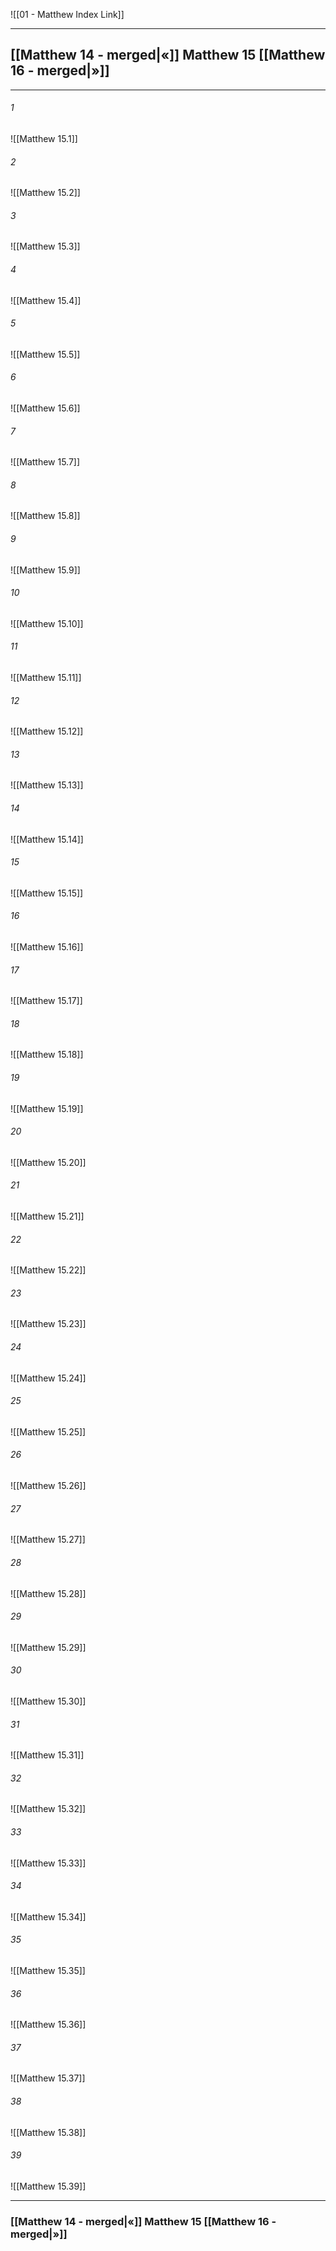 ![[01 - Matthew Index Link]]

---
##  [[Matthew 14 - merged|«]] Matthew 15 [[Matthew 16 - merged|»]]

---

###### 1
![[Matthew 15.1]] 

###### 2
![[Matthew 15.2]] 

###### 3
![[Matthew 15.3]] 

###### 4
![[Matthew 15.4]]

###### 5 
![[Matthew 15.5]] 

###### 6
![[Matthew 15.6]] 

###### 7
![[Matthew 15.7]] 

###### 8
![[Matthew 15.8]] 

###### 9
![[Matthew 15.9]] 

###### 10
![[Matthew 15.10]] 

###### 11
![[Matthew 15.11]] 

###### 12
![[Matthew 15.12]]

###### 13
![[Matthew 15.13]] 

###### 14
![[Matthew 15.14]] 

###### 15
![[Matthew 15.15]]

###### 16
![[Matthew 15.16]] 

###### 17
![[Matthew 15.17]]

###### 18
![[Matthew 15.18]] 

###### 19
![[Matthew 15.19]] 

###### 20
![[Matthew 15.20]]

###### 21
![[Matthew 15.21]] 

###### 22
![[Matthew 15.22]] 

###### 23
![[Matthew 15.23]]

###### 24
![[Matthew 15.24]] 

###### 25
![[Matthew 15.25]]

###### 26
![[Matthew 15.26]] 

###### 27
![[Matthew 15.27]] 

###### 28
![[Matthew 15.28]]

###### 29
![[Matthew 15.29]] 

###### 30
![[Matthew 15.30]] 

###### 31
![[Matthew 15.31]] 

###### 32
![[Matthew 15.32]] 

###### 33
![[Matthew 15.33]]

###### 34
![[Matthew 15.34]] 

###### 35
![[Matthew 15.35]]

###### 36
![[Matthew 15.36]] 

###### 37
![[Matthew 15.37]] 

###### 38
![[Matthew 15.38]]

###### 39
![[Matthew 15.39]] 


---
###  [[Matthew 14 - merged|«]] Matthew 15 [[Matthew 16 - merged|»]]